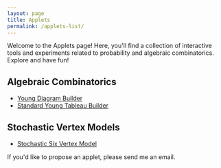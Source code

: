 ```yaml
---
layout: page
title: Applets
permalink: /applets-list/
---
```


Welcome to the Applets page! Here, you'll find a collection of interactive tools and experiments related to probability and algebraic combinatorics. Explore and have fun!

## Algebraic Combinatorics

- [Young Diagram Builder](/applets/young-diagram)
- [Standard Young Tableau Builder](/applets/skew-young-tableau)

## Stochastic Vertex Models

- [Stochastic Six Vertex Model](/applets/stochastic-6vm)

If you'd like to propose an applet, please send me an email.